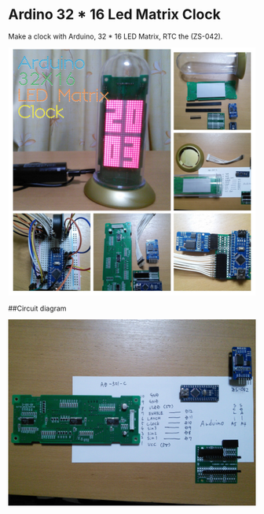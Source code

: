 # Ardino 32 * 16 Led Matrix Clock

Make a clock with Arduino, 32 * 16 LED Matrix, RTC the (ZS-042).

![Ardino 32 * 16 Led Matrix Clock](img/img001.jpg)


##Circuit diagram

![Circuit diagram](img/img002.jpg)

